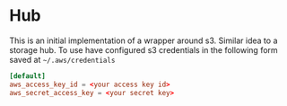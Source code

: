 # Hub

This is an initial implementation of a wrapper around s3. Similar idea to a storage hub. To use have configured s3 credentials in the following form saved at `~/.aws/credentials`

```toml
[default]
aws_access_key_id = <your access key id>
aws_secret_access_key = <your secret key>
```
